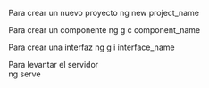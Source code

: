 Para crear un nuevo proyecto
    ng new project_name

Para crear un componente
    ng g c component_name

Para crear una interfaz 
    ng g i interface_name

Para levantar el servidor   
    ng serve